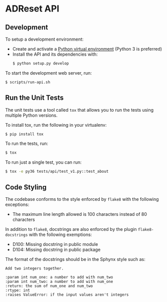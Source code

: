 # ADReset API

## Development

To setup a development environment:
* Create and activate a [Python virtual environment](https://virtualenv.pypa.io/en/stable/)
    (Python 3 is preferred)
* Install the API and its dependencies with:
  ```bash
  $ python setup.py develop
  ```

To start the development web server, run:

```bash
$ scripts/run-api.sh
```


## Run the Unit Tests

The unit tests use a tool called `tox` that allows you to run the tests using multiple Python
versions.

To install tox, run the following in your virtualenv:

```bash
$ pip install tox
```

To run the tests, run:

```bash
$ tox
```

To run just a single test, you can run:

```bash
$ tox -e py36 tests/api/test_v1.py::test_about
```

## Code Styling

The codebase conforms to the style enforced by `flake8` with the following exceptions:
* The maximum line length allowed is 100 characters instead of 80 characters

In addition to `flake8`, docstrings are also enforced by the plugin `flake8-docstrings` with
the following exemptions:
* D100: Missing docstring in public module
* D104: Missing docstring in public package

The format of the docstrings should be in the Sphynx style such as:

```
Add two integers together.

:param int num_one: a number to add with num_two
:param int num_two: a number to add with num_one
:return: the sum of num_one and num_two
:rtype: int
:raises ValueError: if the input values aren't integers
```
